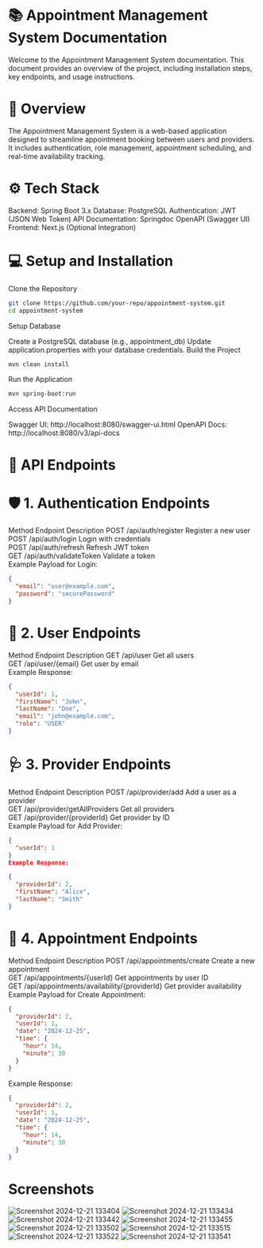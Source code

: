 # 📚 Appointment Management System Documentation
Welcome to the Appointment Management System documentation. This document provides an overview of the project, including installation steps, key endpoints, and usage instructions.

# 📝 Overview
The Appointment Management System is a web-based application designed to streamline appointment booking between users and providers. It includes authentication, role management, appointment scheduling, and real-time availability tracking.

# ⚙️ Tech Stack
Backend: Spring Boot 3.x
Database: PostgreSQL
Authentication: JWT (JSON Web Token)
API Documentation: Springdoc OpenAPI (Swagger UI)
Frontend: Next.js (Optional Integration)
# 💻 Setup and Installation
Clone the Repository


```bash
git clone https://github.com/your-repo/appointment-system.git
cd appointment-system
```
Setup Database

Create a PostgreSQL database (e.g., appointment_db)
Update application.properties with your database credentials.
Build the Project
```bash
mvn clean install
```
Run the Application

```bash
mvn spring-boot:run
```
Access API Documentation

Swagger UI: http://localhost:8080/swagger-ui.html
OpenAPI Docs: http://localhost:8080/v3/api-docs
# 📡 API Endpoints
# 🛡️ 1. Authentication Endpoints
Method	Endpoint	Description
POST	/api/auth/register	Register a new user<br>
POST	/api/auth/login	Login with credentials<br>
POST	/api/auth/refresh	Refresh JWT token<br>
GET	/api/auth/validateToken	Validate a token<br>
Example Payload for Login:

```json
{
  "email": "user@example.com",
  "password": "securePassword"
}
```
# 👤 2. User Endpoints
Method	Endpoint	Description
GET	/api/user	Get all users<br>
GET	/api/user/{email}	Get user by email<br>
Example Response:

```json
{
  "userId": 1,
  "firstName": "John",
  "lastName": "Doe",
  "email": "john@example.com",
  "role": "USER"
}
```
# 🩺 3. Provider Endpoints
Method	Endpoint	Description
POST	/api/provider/add	Add a user as a provider<br>
GET	/api/provider/getAllProviders	Get all providers<br>
GET	/api/provider/{providerId}	Get provider by ID<br>
Example Payload for Add Provider:

```json
{
  "userId": 1
}
Example Response:
```
```json
{
  "providerId": 2,
  "firstName": "Alice",
  "lastName": "Smith"
}
```
# 📅 4. Appointment Endpoints
Method	Endpoint	Description
POST	/api/appointments/create	Create a new appointment<br>
GET	/api/appointments/{userId}	Get appointments by user ID<br>
GET	/api/appointments/availability/{providerId}	Get provider availability<br>
Example Payload for Create Appointment:

```json
{
  "providerId": 2,
  "userId": 1,
  "date": "2024-12-25",
  "time": {
    "hour": 14,
    "minute": 30
  }
}
```
Example Response:

```json
{
  "providerId": 2,
  "userId": 1,
  "date": "2024-12-25",
  "time": {
    "hour": 14,
    "minute": 30
  }
}
```

# Screenshots

![Screenshot 2024-12-21 133404](https://github.com/user-attachments/assets/219f4021-6607-4e9c-b629-5f0f3a5b9cab)
![Screenshot 2024-12-21 133434](https://github.com/user-attachments/assets/72ed953e-c265-4e72-b56a-e54a15ec0a2e)
![Screenshot 2024-12-21 133442](https://github.com/user-attachments/assets/c9964632-572c-4921-8a9f-6e63cba0b83d)
![Screenshot 2024-12-21 133455](https://github.com/user-attachments/assets/05ccf847-c853-4ce6-9d00-80b10405d845)
![Screenshot 2024-12-21 133502](https://github.com/user-attachments/assets/8ca72e01-b636-4d66-8246-820b47be2579)
![Screenshot 2024-12-21 133515](https://github.com/user-attachments/assets/13f8fe7b-f287-45c7-b956-71cc5b13f086)
![Screenshot 2024-12-21 133522](https://github.com/user-attachments/assets/89c08c05-22c2-4cd8-8c65-41b0002747ca)
![Screenshot 2024-12-21 133541](https://github.com/user-attachments/assets/ae3cba02-62ba-470e-8dc3-a0d3f4508a02)



